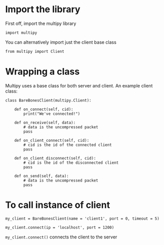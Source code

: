 # Import the library #
First off, import the multipy library

`import multipy`

You can alternatively import just the client base class

`from multipy import Client`

# Wrapping a class #
Multipy uses a base class for both server and client.
An example client class:
```
class BareBonesClient(multipy.Client):
    
    def on_connect(self, cid):
        print("We've connected!")
        
    def on_receive(self, data):
        # data is the uncompressed packet
        pass
    
    def on_client_connect(self, cid):
        # cid is the id of the connected client
        pass
    
    def on_client_disconnect(self, cid):
        # cid is the id of the disconnected client
        pass
    
    def on_send(self, data):
        # data is the uncompressed packet
        pass
```
# To call instance of client #
```
my_client = BareBonesClient(name = 'client1', port = 0, timeout = 5)

my_client.connect(ip = 'localhost', port = 1200)
```
`my_client.connect()` connects the client to the server